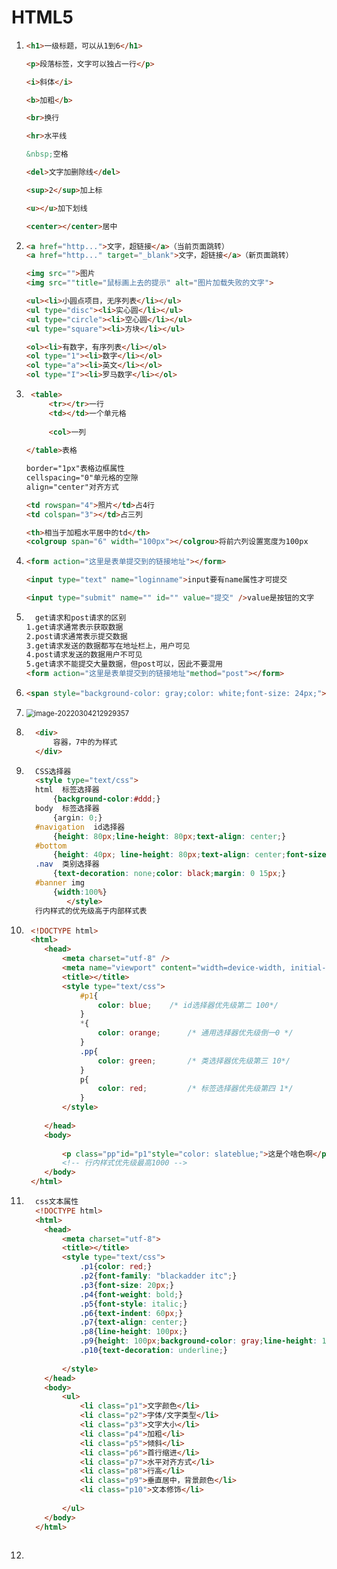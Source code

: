 # HTML5

1. ```html
   <h1>一级标题，可以从1到6</h1>
   
   <p>段落标签，文字可以独占一行</p>
   
   <i>斜体</i>
   
   <b>加粗</b>
   
   <br>换行
   
   <hr>水平线
   
   &nbsp;空格
   
   <del>文字加删除线</del>
   
   <sup>2</sup>加上标
   
   <u></u>加下划线
   
   <center></center>居中
   ```
   
2. ```html
   <a href="http...">文字，超链接</a>（当前页面跳转）
   <a href="http..." target="_blank">文字，超链接</a>（新页面跳转）
   
   <img src="">图片
   <img src=""title="鼠标画上去的提示" alt="图片加载失败的文字">
   
   <ul><li>小圆点项目，无序列表</li></ul>
   <ul type="disc"><li>实心圆</li></ul>
   <ul type="circle"><li>空心圆</li></ul>
   <ul type="square"><li>方块</li></ul>
   
   <ol><li>有数字，有序列表</li></ol>
   <ol type="1"><li>数字</li></ol>
   <ol type="a"><li>英文</li></ol>
   <ol type="I"><li>罗马数字</li></ol>
   ```
   
3. ```html
    <table>
        <tr></tr>一行
        <td></td>一个单元格
        
        <col>一列
        
   </table>表格
   
   border="1px"表格边框属性
   cellspacing="0"单元格的空隙
   align="center"对齐方式
   
   <td rowspan="4">照片</td>占4行
   <td colspan="3"></td>占三列
   
   <th>相当于加粗水平居中的td</th>
   <colgroup span="6" width="100px"></colgrou>将前六列设置宽度为100px
   
   ```

4. ```html
   <form action="这里是表单提交到的链接地址"></form>
   
   <input type="text" name="loginname">input要有name属性才可提交
   
   <input type="submit" name="" id="" value="提交" />value是按钮的文字
   
   
   ```

5. ```html
     get请求和post请求的区别
   1.get请求通常表示获取数据
   2.post请求通常表示提交数据
   3.get请求发送的数据都写在地址栏上，用户可见
   4.post请求发送的数据用户不可见
   5.get请求不能提交大量数据，但post可以，因此不要混用
   <form action="这里是表单提交到的链接地址"method="post"></form>
   ```

6. ```html
   <span style="background-color: gray;color: white;font-size: 24px;">个人简介</span>span容器，相当于加上边框
   ```

7. <img src="C:\Users\123\AppData\Roaming\Typora\typora-user-images\image-20220304212929357.png" alt="image-20220304212929357" style="zoom: 80%;" />

8. ```html
     <div>
         容器，7中的为样式
     </div>
     ```

9. ```html
     CSS选择器
     <style type="text/css">
     html  标签选择器
         {background-color:#ddd;}
     body  标签选择器
         {argin: 0;}
     #navigation  id选择器
         {height: 80px;line-height: 80px;text-align: center;}
     #bottom
         {height: 40px; line-height: 80px;text-align: center;font-size: 14px;color: grey;}
     .nav  类别选择器
         {text-decoration: none;color: black;margin: 0 15px;}
     #banner img
         {width:100%}
     		</style>
     行内样式的优先级高于内部样式表
     ```

10. ```html
     <!DOCTYPE html>
     <html>
     	<head>
     		<meta charset="utf-8" />
     		<meta name="viewport" content="width=device-width, initial-scale=1">
     		<title></title>
     		<style type="text/css">
     			#p1{
     				color: blue;	/* id选择器优先级第二 100*/
     			}
     			*{
     				color: orange;		/* 通用选择器优先级倒一0 */
     			}
     			.pp{
     				color: green;		/* 类选择器优先级第三 10*/
     			}
     			p{
     				color: red;			/* 标签选择器优先级第四 1*/
     			}
     		</style>
     		
     	</head>
     	<body>
     		
     		<p class="pp"id="p1"style="color: slateblue;">这是个啥色啊</p>
     		<!-- 行内样式优先级最高1000 -->
     	</body>
     </html>
     ```

11. ```html
      css文本属性
      <!DOCTYPE html>
      <html>
      	<head>
      		<meta charset="utf-8">
      		<title></title>
      		<style type="text/css">
      			.p1{color: red;}
      			.p2{font-family: "blackadder itc";}
      			.p3{font-size: 20px;}
      			.p4{font-weight: bold;}
      			.p5{font-style: italic;}
      			.p6{text-indent: 60px;}
      			.p7{text-align: center;}
      			.p8{line-height: 100px;}
      			.p9{height: 100px;background-color: gray;line-height: 100px;}
      			.p10{text-decoration: underline;}
      			
      		</style>
      	</head>
      	<body>
      		<ul>
      			<li class="p1">文字颜色</li>
      			<li class="p2">字体/文字类型</li>
      			<li class="p3">文字大小</li>
      			<li class="p4">加粗</li>
      			<li class="p5">倾斜</li>
      			<li class="p6">首行缩进</li>
      			<li class="p7">水平对齐方式</li>
      			<li class="p8">行高</li>
      			<li class="p9">垂直居中，背景颜色</li>
      			<li class="p10">文本修饰</li>
      			
      		</ul>
      	</body>
      </html>
      
      ```

12. 


